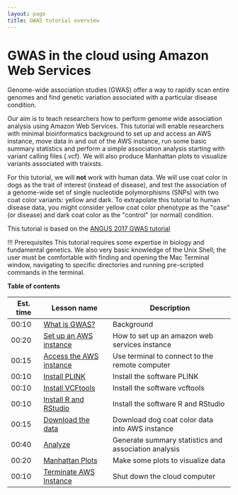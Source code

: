 ```yaml
---
layout: page
title: GWAS tutorial overview
---
```


GWAS in the cloud using Amazon Web Services
===========================================

Genome-wide association studies (GWAS) offer a way to rapidly scan entire genomes and find genetic variation associated with a particular disease condition.

Our aim is to teach researchers how to perform genome wide association analysis using Amazon Web Services. This tutorial will enable researchers with minimal bioinformatics background to set up and access an AWS instance, move data in and out of the AWS instance, run some basic summary statistics and perform a simple association analysis starting with variant calling files (.vcf). We will also produce Manhattan plots to visualize variants associated with traixsts.

For this tutorial, we will **not** work with human data. We will use coat color in dogs as the trait of interest (instead of disease), and test the association of a genome-wide set of single nucleotide polymorphisms (SNPs) with two coat color variants: yellow and dark. To extrapolate this tutorial to human disease data, you might consider yellow coat color phenotype as the "case" (or disease) and dark coat color as the "control" (or normal) condition.

This tutorial is based on the [ANGUS 2017 GWAS tutorial](https://angus.readthedocs.io/en/2017/GWAS.html)

!!! Prerequisites
    This tutorial requires some expertise in biology and fundamental genetics.
    We also very basic knowledge of the Unix Shell; the user must be comfortable with finding and opening the Mac Terminal window, navigating to specific directories and running pre-scripted commands in the terminal.

**Table of contents**


| Est. time| Lesson name | Description|
| ---|--------|--------|
| 00:10|[What is GWAS?](background.md)| Background                   
| 00:20|[Set up an AWS instance](aws_instance_setup.md)|How to set up an amazon web services instance|
| 00:15| [Access the AWS instance](Accessing_aws.md) | Use terminal to connect to the remote computer |
| 00:10| [Install PLINK](plink_install.md)| Install the software PLINK |
| 00:10| [Install VCFtools](vcftools_install.md) | Install the software vcftools |
| 00:10| [Install R and RStudio](RStudio.md) | Install the software R and RStudio |
| 00:15| [Download the data](data_download.md) | Download dog coat color data into AWS instance |
| 00:40| [Analyze](analyze.md) | Generate summary statistics and association analysis |
| 00:20| [Manhattan Plots](manhattan.md) | Make some plots to visualize data |
| 00:10| [Terminate AWS Instance](terminate_aws.md) | Shut down the cloud computer |
